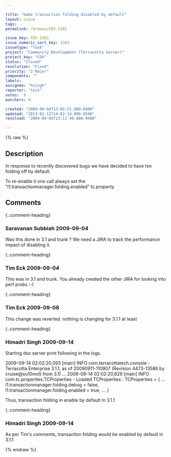 ```yaml
---

title: "make transaction folding disabled by default"
layout: issue
tags: 
permalink: /browse/CDV-1381

issue_key: CDV-1381
issue_numeric_sort_key: 1381
issuetype: "Task"
project: "Community Development (Terracotta Server)"
project_key: "CDV"
status: "Closed"
resolution: "Fixed"
priority: "2 Major"
components: ""
labels: 
assignee: "hsingh"
reporter: "teck"
votes:  0
watchers: 0

created: "2009-09-04T13:02:51.000-0400"
updated: "2013-02-12T14:02:14.000-0500"
resolved: "2009-09-04T13:11:49.000-0400"

---
```




{% raw %}



## Description

<div markdown="1" class="description">

In response to recently discovered bugs we have decided to have txn folding off by default.

To re-enable it one call always set the "l1.transactionmanager.folding.enabled" tc.property


</div>

## Comments


{:.comment-heading}
### **Saravanan Subbiah** <span class="date">2009-09-04</span>

<div markdown="1" class="comment">

Was this done in 3.1 and trunk ? We need a JIRA to track the performance impact of disabling it.

</div>


{:.comment-heading}
### **Tim Eck** <span class="date">2009-09-04</span>

<div markdown="1" class="comment">

This was in 3.1 and trunk. You already created the other JIRA for looking into perf probs :-)

</div>


{:.comment-heading}
### **Tim Eck** <span class="date">2009-09-08</span>

<div markdown="1" class="comment">

This change was reverted. nothing is changing for 3.1.1 at least


</div>


{:.comment-heading}
### **Himadri Singh** <span class="date">2009-09-14</span>

<div markdown="1" class="comment">

Starting dso server print following in the logs.

2009-09-14 02:02:20,093 [main] INFO com.terracottatech.console - Terracotta Enterprise 3.1.1, as of 20090911-110907 (Revision 4473-13586 by cruise@su10mo5 from 3.1)
...
2009-09-14 02:02:20,629 [main] INFO com.tc.properties.TCProperties - Loaded TCProperties : TCProperties = \{ ...  
l1.transactionmanager.folding.debug = false, l1.transactionmanager.folding.enabled = true,
 ... \}

Thus, transaction folding in enable by default  in 3.1.1

</div>


{:.comment-heading}
### **Himadri Singh** <span class="date">2009-09-14</span>

<div markdown="1" class="comment">

As per Tim's comments, transaction folding would be enabled by default in 3.1.1

</div>



{% endraw %}
